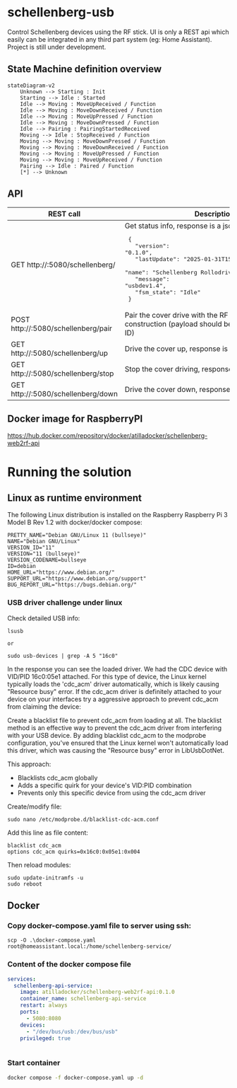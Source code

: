 # schellenberg-usb

Control Schellenberg devices using the RF stick. UI is only a REST api which easily can be integrated in any third part system (eg: Home Assistant).
Project is still under development.

## State Machine definition overview 

```mermaid
stateDiagram-v2
	Unknown --> Starting : Init
	Starting --> Idle : Started
	Idle --> Moving : MoveUpReceived / Function
	Idle --> Moving : MoveDownReceived / Function
	Idle --> Moving : MoveUpPressed / Function
	Idle --> Moving : MoveDownPressed / Function
	Idle --> Pairing : PairingStartedReceived
	Moving --> Idle : StopReceived / Function
	Moving --> Moving : MoveDownPressed / Function
	Moving --> Moving : MoveDownReceived / Function
	Moving --> Moving : MoveUpPressed / Function
	Moving --> Moving : MoveUpReceived / Function
	Pairing --> Idle : Paired / Function
    [*] --> Unknown
```

## API

|REST call | Description |
|--|--|
|GET http://<hostip>:5080/schellenberg/ | Get status info, response is a json <br> <pre> { <br> &emsp; "version": "0.1.0",<br>  &emsp; "lastUpdate": "2025-01-31T15:21:26.363619+00:00",<br> &emsp; "name": "Schellenberg Rollodrive Premium",<br> &emsp; "message": "usbdev1.4",<br> &emsp; "fsm_state": "Idle"<br> }</pre> |
|POST http://<hostip>:5080/schellenberg/pair | Pair the cover drive with the RF Usb stick, under construction (payload should be the unique device ID) |
|GET http://<hostip>:5080/schellenberg/up | Drive the cover up, response is a updated json |
|GET http://<hostip>:5080/schellenberg/stop | Stop the cover driving, response is a updated json |
|GET http://<hostip>:5080/schellenberg/down | Drive the cover down, response is a updated json |


## Docker image for RaspberryPI

https://hub.docker.com/repository/docker/atilladocker/schellenberg-web2rf-api

# Running the solution

## Linux as runtime environment

The following Linux distribution is installed on the Raspberry Raspberry Pi 3 Model B Rev 1.2 with docker/docker compose:
```
PRETTY_NAME="Debian GNU/Linux 11 (bullseye)"
NAME="Debian GNU/Linux"
VERSION_ID="11"
VERSION="11 (bullseye)"
VERSION_CODENAME=bullseye
ID=debian
HOME_URL="https://www.debian.org/"
SUPPORT_URL="https://www.debian.org/support"
BUG_REPORT_URL="https://bugs.debian.org/"
```

### USB driver challenge under linux

Check detailed USB info:

```
lsusb

or

sudo usb-devices | grep -A 5 "16c0"
```

In the response you can see the loaded driver. We had the CDC device with VID/PID 16c0:05e1 attached. For this type of device, the Linux kernel typically loads the 'cdc_acm' driver automatically, which is likely causing "Resource busy" error. If the cdc_acm driver is definitely attached to your device on your interfaces try a aggressive approach to prevent cdc_acm from claiming the device:

Create a blacklist file to prevent cdc_acm from loading at all. The blacklist method is an effective way to prevent the cdc_acm driver from interfering with your USB device. By adding blacklist cdc_acm to the modprobe configuration, you've ensured that the Linux kernel won't automatically load this driver, which was causing the "Resource busy" error in LibUsbDotNet.

This approach:

- Blacklists cdc_acm globally
- Adds a specific quirk for your device's VID:PID combination
- Prevents only this specific device from using the cdc_acm driver

Create/modify file:
```
sudo nano /etc/modprobe.d/blacklist-cdc-acm.conf
```

Add this line as file content:
```
blacklist cdc_acm
options cdc_acm quirks=0x16c0:0x05e1:0x004
```

Then reload modules:
```
sudo update-initramfs -u
sudo reboot
```

## Docker

### Copy docker-compose.yaml file to server using ssh:

```batch 
scp -O .\docker-compose.yaml root@homeassistant.local:/home/schellenberg-service/
```

### Content of the docker compose file
```yaml
services:  
  schellenberg-api-service:
    image: atilladocker/schellenberg-web2rf-api:0.1.0
    container_name: schellenberg-api-service
    restart: always
    ports:
      - 5080:8080
    devices:
      - "/dev/bus/usb:/dev/bus/usb"    
    privileged: true
    
```

### Start container
```bash
docker compose -f docker-compose.yaml up -d
```